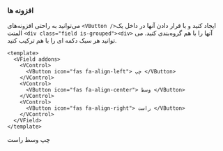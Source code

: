 ### افزونه ها

می‌توانید به راحتی افزونه‌های `<VButton />`ایجاد کنید و با قرار دادن آنها در داخل یک المنت `<div class="field is-grouped"><div>` آنها را با هم گروه‌بندی کنید.
می توانید هر سبک دکمه ای را با هم ترکیب کنید.

<!--code-->

```vue
<template>
  <VField addons>
    <VControl>
      <VButton icon="fas fa-align-left"> چپ </VButton>
    </VControl>
    <VControl>
      <VButton icon="fas fa-align-center"> وسط </VButton>
    </VControl>
    <VControl>
      <VButton icon="fas fa-align-right"> راست </VButton>
    </VControl>
  </VField>
</template>
```

<!--/code-->

<!--example-->

<VField addons>
  <VControl>
    <VButton icon="fas fa-align-left"> چپ </VButton>
  </VControl>
  <VControl>
    <VButton icon="fas fa-align-center"> وسط </VButton>
  </VControl>
  <VControl>
    <VButton icon="fas fa-align-right"> راست </VButton>
  </VControl>
</VField>

<!--/example-->
